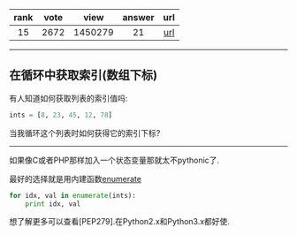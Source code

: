 
| rank | vote | view | answer | url |
|:-:|:-:|:-:|:-:|:-:|
|15|2672|1450279|21| [url](http://stackoverflow.com/questions/522563/accessing-the-index-in-for-loops) |
***

## 在循环中获取索引(数组下标)

有人知道如何获取列表的索引值吗:

```python
ints = [8, 23, 45, 12, 78]
```

当我循环这个列表时如何获得它的索引下标?

***

如果像C或者PHP那样加入一个状态变量那就太不pythonic了.

最好的选择就是用内建函数[enumerate](https://docs.python.org/2/library/functions.html#enumerate)

```python
for idx, val in enumerate(ints):
    print idx, val
```

想了解更多可以查看[PEP279].在Python2.x和Python3.x都好使.